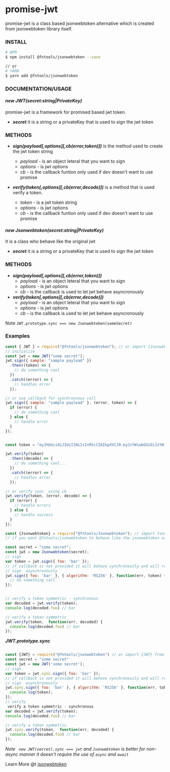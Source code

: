 # promise-jwt

promise-jwt is a class based jsonwebtoken alternative which is created from jsonwebtoken library itself.

### INSTALL

```bash
# NPM
$ npm install @fntools/jsonwebtoken --save

// or 
# YARN 
$ yarn add @fntools/jsonwebtoken
```

### DOCUMENTATION/USAGE

#### _new JWT(secret:string|PrivateKey)_

promise-jwt is a framework for promised based jwt token.

- **_secret_**
  it is a string or a privateKey that is used to sign the jwt token

### METHODS

- **_sign(payload[,options][,cb(error,token)])_**
  is the method used to create the jwt token string

  - _payload_ - is an object leteral that you want to sign
  - _options_ - is jwt options
  - _cb_ - is the callback funtion only used if dev doesn't want to use promise

- **_verify(token[,options][,cb(error,decode)])_**
  is a method that is used verify a token.
  - _token_ - is a jwt token string
  - _options_ - is jwt options
  - _cb_ - is the callback funtion only used if dev doesn't want to use promise

#### _new Jsonwebtoken(secret:string|PrivateKey)_

It is a class who behave like the original jwt

- **_secret_**
  it is a string or a privateKey that is used to sign the jwt token

### METHODS

- **_sign(payload[,options][,cb(error,token)])_**
  - _payload_ - is an object leteral that you want to sign
  - _options_ - is jwt options
  - _cb_ - is the callback is used to let jwt behave asyncronously
- **_verify(token[,options][,cb(error,decode)])_**
  - _payload_ - is an object leteral that you want to sign
  - _options_ - is jwt options
  - _cb_ - is the callback is used to let jwt behave asyncronously

Note `JWT.prototype.sync === new Jsonwebtoken(someSecret)`

### Examples

```javascript
const { JWT } = require("@fntools/jsonwebtoken"); // or import {Jsonwebtoken} from "@fntools/jsonwebtoken"
// initialize
const jwt = new JWT("some secret");
jwt.sign({ sample: "sample payload" })
  .then((token) => {
    // do something cool 
  })
  .catch((error) => {
    // handles error 
  });

// or use callback for synchrounous call 
jwt.sign({ sample: "sample payload" }, (error, token) => {
  if (error) {
    // do something cool 
  } else {
    // handle error 
  }
});


const token = "eyJhbGciOiJIUzI1NiIsInR5cCI6IkpXVCJ9.eyJzYW1wbGUiOiJzYW1wbGUgcGF5bG9hZCIsImlhdCI6MTY3MDY3NDQ3Nn0.g8bh59r5qwB6u-Lb5X38R_wr5xELUpdqVffRIwoyc9c";

jwt.verify(token)
  .then((decode) => {
    // do something cool...
  })
  .catch((error) => {
    // handles error
  });

// or verify sync  using cb
jwt.verify(token, (error, decode) => {
  if (error) {
    // handle errors
  } else {
    // handle success
  }
});
```

```javascript
const {Jsonwebtoken} = require("@fntools/Jsonwebtoken"); // import Jsonwebtoken from "@fntools/Jsonwebtoken"
// if you want @fntools/jsonwebtoken to behave like the jsonwebtoken original library you will use Jsonwebtoken or JWT.sync ;

const secret = "some secret";
const jwt = new Jsonwebtoken(secret);
// sign
var token = jwt.sign({ foo: 'bar' });
// if callback is not provided it will behave synchronously and will return jwt string
// sign  asynchronously
jwt.sign({ foo: 'bar' }, { algorithm: 'RS256' }, function(err, token) {
  // do something call 
});


// verify a token symmetric - synchronous
var decoded = jwt.verify(token);
console.log(decoded.foo) // bar

// verify a token symmetric
jwt.verify(token,  function(err, decoded) {
  console.log(decoded.foo) // bar
});

```

**_JWT.prototype.sync_**

```javascript

const {JWT} = require("@fntools/jsonwebtoken") // or import {JWT} from "@fntools/j"
const secret = "some secret"
const jwt = new JWT('some secret');
// sign
var token = jwt.sync.sign({ foo: 'bar' });
// if callback is not provided it will behave synchronously and will return jwt string
// sign  asynchronously
jwt.sync.sign({ foo: 'bar' }, { algorithm: 'RS256' }, function(err, token) {
  console.log(token);
});
// verify
 verify a token symmetric - synchronous
var decoded = jwt.verify(token);
console.log(decoded.foo) // bar

// verify a token symmetric
jwt.sync.verify(token,  function(err, decoded) {
  console.log(decoded.foo) // bar
});

```

_Note ` new JWT(secret).sync === jwt` and `Jsonwebtoken` is better for non-async manner
it doesn't require the use of `async` and `await`_


Learn More @t [jsonwebtoken](https://www.npmjs.com/package/jsonwebtoken)
